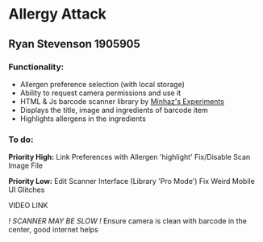 # Allergy Attack
## Ryan Stevenson 1905905


### Functionality:
- Allergen preference selection (with local storage)
- Ability to request camera permissions and use it
- HTML & Js barcode scanner library by [Minhaz's Experiments](https://blog.minhazav.dev/research/html5-qrcode)
- Displays the title, image and ingredients of barcode item
- Highlights allergens in the ingredients

### To do:
**Priority High:**
    Link Preferences with Allergen 'highlight'
    Fix/Disable Scan Image File

**Priority Low:**
    Edit Scanner Interface (Library 'Pro Mode')
    Fix Weird Mobile UI Glitches


VIDEO LINK

*! SCANNER MAY BE SLOW !*
Ensure camera is clean with barcode in the center, good internet helps
        
    
